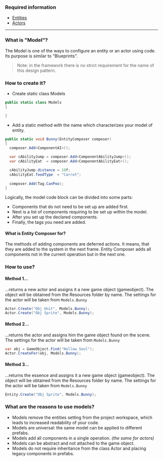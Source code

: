 ### Required information
- [Entities](https://github.com/dimmpixeye/ecs/wiki/%28RU%29-Entities)
- [Actors](https://github.com/dimmpixeye/ecs/wiki/%28RU%29-Actors)

***

### What is "Model"?
The Model is one of the ways to configure an entity or an actor using code. Its purpose is similar to "Blueprints".

>Note: in the framework there is no strict requirement for the name of this design pattern.

### How to create it?

* Create static class Models

```csharp
public static class Models
{

}
```
* Add a static method with the name which characterizes your model of entity.
```csharp
public static void Bunny(EntityComposer composer)
{
  composer.Add<ComponentAI>();

  var cAbilityJump = composer.Add<ComponentAbilityJump>();
  var cAbilityEat  = composer.Add<ComponentAbilityEat>();

  cAbilityJump.distance = 10f;
  cAbilityEat.foodType  = "Carrot";
	 
  composer.Add(Tag.CanPoo);
}
```
Logically, the model code block can be divided into some parts:
- Components that do not need to be set up are added first.
- Next is a list of components requiring to be set up within the model.
- After you set up the declared components.
- Finally, the tags you need are added.

#### What is Entity Composer for?

The methods of adding components are deferred actions. It means, that they are added to the system in the next frame.  Entity Composer adds all components not in the current operation but in the next one.

### How to use?

#### Method 1...
...returns a new actor and assigns it a new game object (gameobject). The object will be obtained from the Resources folder by name. The settings for the actor will be taken from ```Models.Bunny```
```csharp
Actor.Create("Obj Unit", Models.Bunny);
Actor.Create("Obj Sprite", Models.Bunny);
```

#### Method 2...
...returns the actor and assigns him the game object found on the scene.
The settings for the actor will be taken from ```Models.Bunny```
```csharp
var obj = GameObject.Find("Hollow Soul");
Actor.CreateFor(obj, Models.Bunny);
```

#### Method 3...
...returns the essence and assigns it a new game object (gameobject). The object will be obtained from the Resources folder by name.
The settings for the actor will be taken from ```Models.Bunny```
```csharp
Entity.Create("Obj Sprite", Models.Bunny);
```

### What are the reasons to use models?
* Models remove the entities setting from the project workspace, which leads to increased readability of your  code.
* Models are universal: the same model can be applied to different prefabs.
* Models add all components in a single operation. _(the same for actors)_
* Models can be abstract and not attached to the game object.
* Models do not require inheritance from the class Actor and placing legacy components in prefabs.